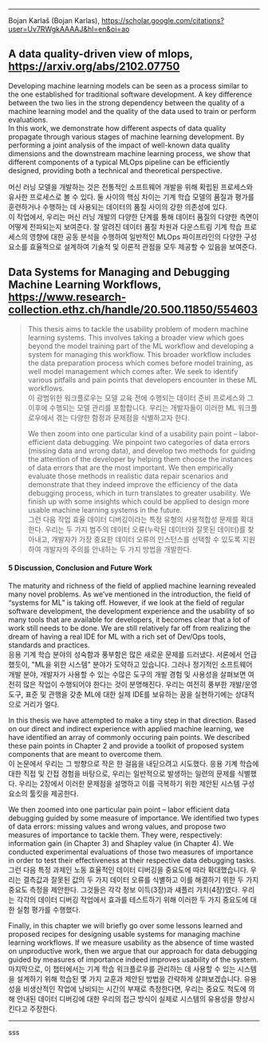 

***
Bojan Karlaš (Bojan Karlas), https://scholar.google.com/citations?user=Uv7RWgkAAAAJ&hl=en&oi=ao

## A data quality-driven view of mlops, https://arxiv.org/abs/2102.07750  

Developing machine learning models can be seen as a process similar to the one established for traditional software development. A key difference between the two lies in the strong dependency between the quality of a machine learning model and the quality of the data used to train or perform evaluations.   
In this work, we demonstrate how different aspects of data quality propagate through various stages of machine learning development. By performing a joint analysis of the impact of well-known data quality dimensions and the downstream machine learning process, we show that different components of a typical MLOps pipeline can be efficiently designed, providing both a technical and theoretical perspective.  

머신 러닝 모델을 개발하는 것은 전통적인 소프트웨어 개발을 위해 확립된 프로세스와 유사한 프로세스로 볼 수 있다. 둘 사이의 핵심 차이는 기계 학습 모델의 품질과 평가를 훈련하거나 수행하는 데 사용되는 데이터의 품질 사이의 강한 의존성에 있다.  
이 작업에서, 우리는 머신 러닝 개발의 다양한 단계를 통해 데이터 품질의 다양한 측면이 어떻게 전파되는지 보여준다. 잘 알려진 데이터 품질 차원과 다운스트림 기계 학습 프로세스의 영향에 대한 공동 분석을 수행하여 일반적인 MLOps 파이프라인의 다양한 구성 요소를 효율적으로 설계하여 기술적 및 이론적 관점을 모두 제공할 수 있음을 보여준다.  

## Data Systems for Managing and Debugging Machine Learning Workflows, https://www.research-collection.ethz.ch/handle/20.500.11850/554603

>This thesis aims to tackle the usability problem of modern machine learning systems. This involves taking a broader view which goes beyond the model training part of the ML workflow and developing a system for managing this workflow. This broader workflow includes the data preparation process which comes before model training, as well model management which comes after. We seek to identify various pitfalls and pain points that developers encounter in these ML workflows.  
>이 광범위한 워크플로우는 모델 교육 전에 수행되는 데이터 준비 프로세스와 그 이후에 수행되는 모델 관리를 포함합니다. 우리는 개발자들이 이러한 ML 워크플로우에서 겪는 다양한 함정과 문제점을 식별하고자 한다.  
>
>We then zoom into one particular kind of a usability pain point – labor-efficient data debugging. We pinpoint two categories of data errors (missing data and wrong data), and develop two methods for guiding the attention of the developer by helping them choose the instances of data errors that are the most important. We then empirically evaluate those methods in realistic data repair scenarios and demonstrate that they indeed improve the efficiency of the data debugging process, which in turn translates to greater usability. We finish up with some insights which could be applied to design more usable machine learning systems in the future.  
>그런 다음 작업 효율 데이터 디버깅이라는 특정 유형의 사용적합성 문제를 확대한다. 우리는 두 가지 범주의 데이터 오류(누락된 데이터와 잘못된 데이터)를 찾아내고, 개발자가 가장 중요한 데이터 오류의 인스턴스를 선택할 수 있도록 지원하여 개발자의 주의를 안내하는 두 가지 방법을 개발한다.   

#### 5 Discussion, Conclusion and Future Work

The maturity and richness of the field of applied machine learning revealed many novel problems. As we’ve mentioned in the introduction, the field of “systems for ML” is taking off. However, if we look at the field of regular software development, the development experience and the usability of so many tools that are available for developers, it becomes clear that a lot of work still needs to be done. We are still relatively far off from realizing the dream of having a real IDE for ML with a rich set of Dev/Ops tools, standards and practices.  
응용 기계 학습 분야의 성숙함과 풍부함은 많은 새로운 문제를 드러냈다. 서론에서 언급했듯이, "ML을 위한 시스템" 분야가 도약하고 있습니다. 그러나 정기적인 소프트웨어 개발 분야, 개발자가 사용할 수 있는 수많은 도구의 개발 경험 및 사용성을 살펴보면 여전히 많은 작업이 수행되어야 한다는 것이 분명해진다. 우리는 여전히 풍부한 개발/운영 도구, 표준 및 관행을 갖춘 ML에 대한 실제 IDE를 보유하는 꿈을 실현하기에는 상대적으로 거리가 멀다.

In this thesis we have attempted to make a tiny step in that direction. Based on our direct and indirect experience with applied machine learning, we have identified an array of commonly occuring pain points. We described these pain points in Chapter 2 and provide a toolkit of proposed system components that are meant to overcome them.  
이 논문에서 우리는 그 방향으로 작은 한 걸음을 내딛으려고 시도했다. 응용 기계 학습에 대한 직접 및 간접 경험을 바탕으로, 우리는 일반적으로 발생하는 일련의 문제를 식별했다. 우리는 2장에서 이러한 문제점을 설명하고 이를 극복하기 위한 제안된 시스템 구성 요소의 툴킷을 제공한다. 

We then zoomed into one particular pain point – labor efficient data debugging guided by some measure of importance. We identified two types of data errors: missing values and wrong values, and propose two measures of importance to tackle them. They were, respectively: information gain (in Chapter 3) and Shapley value (in Chapter 4). We conducted experimental evaluations of those two measures of importance in order to test their effectiveness at their respective data debugging tasks.   
그런 다음 특정 과제인 노동 효율적인 데이터 디버깅을 중요도에 따라 확대했습니다. 우리는 결측값과 잘못된 값의 두 가지 데이터 오류를 식별하고 이를 해결하기 위한 두 가지 중요도 측정을 제안한다. 그것들은 각각 정보 이득(3장)과 섀플리 가치(4장)였다. 우리는 각각의 데이터 디버깅 작업에서 효과를 테스트하기 위해 이러한 두 가지 중요도에 대한 실험 평가를 수행했다.
 
Finally, in this chapter we will briefly go over some lessons learned and proposed recipes for designing usable systems for managing machine learning workflows. If we measure usability as the absence of time wasted on unproductive work, then we argue that our approach for data debugging guided by measures of importance indeed improves usability of the system.  
마지막으로, 이 챕터에서는 기계 학습 워크플로우를 관리하는 데 사용할 수 있는 시스템을 설계하기 위해 학습된 몇 가지 교훈과 제안된 방법을 간략하게 살펴보겠습니다. 유용성을 비생산적인 작업에 낭비되는 시간의 부재로 측정한다면, 우리는 중요도 척도에 의해 안내된 데이터 디버깅에 대한 우리의 접근 방식이 실제로 시스템의 유용성을 향상시킨다고 주장한다.
***

sss
